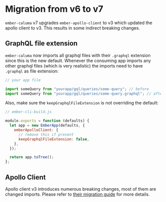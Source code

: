 # Migration from v6 to v7

`ember-caluma` v7 upgrades `ember-apollo-client` to v3 which updated the
apollo client to v3. This results in some indirect breaking changes.

## GraphQL file extension

`ember-caluma` now imports all graphql files with their `.graphql` extension
since this is the new default. Whenever the consuming app imports any other
graphql files (which is very realistic) the imports need to have `.graphql`
as file extension:

```js
// your app file

import someQuery from "yourapp/gql/queries/some-query"; // before
import someQuery from "yourapp/gql/queries/some-query.graphql"; // after
```

Also, make sure the `keepGraphqlFileExtension` is not overriding the default:

```js
// ember-cli-build.js

module.exports = function (defaults) {
  let app = new EmberApp(defaults, {
    emberApolloClient: {
      // remove this if present
      keepGraphqlFileExtension: false,
    },
  });

  return app.toTree();
};
```

## Apollo Client

Apollo client v3 introduces numerous breaking changes, most of them are
changed imports. Please refer to [their migration guide](https://www.apollographql.com/docs/react/migrating/apollo-client-3-migration/)
for more details.
